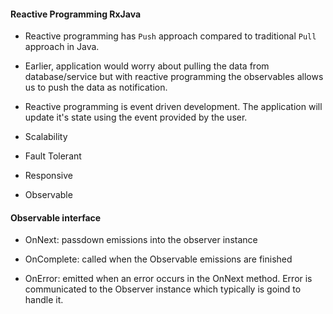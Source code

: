#### Reactive Programming RxJava

- Reactive programming has `Push` approach compared to traditional `Pull` approach in Java.

- Earlier, application would worry about pulling the data from database/service but with reactive programming the observables allows us to push the data as notification.

- Reactive programming is event driven development. The application will update it's state using the event provided by the user.

- Scalability

- Fault Tolerant

- Responsive

- Observable

#### Observable interface

- OnNext: passdown emissions into the observer instance

- OnComplete: called when the Observable emissions are finished

- OnError: emitted when an error occurs in the OnNext method. Error is communicated to the Observer instance which typically is goind to handle it.